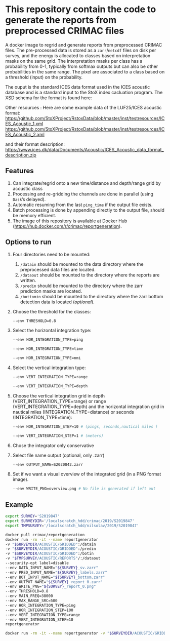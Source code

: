 # This repository contain the code to generate the reports from preprocessed CRIMAC files

A docker image to regrid and generate reports from preprocessed CRIMAC files. The pre-processed data is stored as a  `zarr`/`netcdf` files on disk per survey,
and the energy is allocated to classes based on interpretation masks on the same grid. The interpretation masks per class has a probability 
from 0-1, typically from softmax outputs but can also be other probabilities in the same range. The pixel are associated to a class based on a threshold (input) 
on the probability.

The ouput is the standard ICES data format used in the ICES acoustic database and is a standard input to the StoX index cacluation program. The XSD schema for 
the format is found here:

Other resources :
Here are some example data of the LUF25/ICES acoustic format:
https://github.com/StoXProject/RstoxData/blob/master/inst/testresources/ICES_Acoustic_1.xml
https://github.com/StoXProject/RstoxData/blob/master/inst/testresources/ICES_Acoustic_2.xml

and their format description:
https://www.ices.dk/data/Documents/Acoustic/ICES_Acoustic_data_format_description.zip

## Features

1. Can integrate/regrid onto a new time/distance and depth/range grid by acoustic class
2. Processing and re-gridding the channels are done in parallel (using `Dask`’s delayed).
3. Automatic resuming from the last `ping_time` if the output file exists.
4. Batch processing is done by appending directly to the output file, should be memory efficient.
5. The image of this repository is available at Docker Hub (https://hub.docker.com/r/crimac/reportgeneration).

## Options to run

1. Four directories need to be mounted:

    1. `/datain` should be mounted to the data directory where the preprocessed data files are located.
    2. `/dataout` should be mounted to the directory where the reports are written.
    3. `/predin` should be mounted to the directory where the zarr prediction masks are located.
    4. `/bottomin` should be mounted to the directory where the zarr bottom detection data is located (_optional_).

2. Choose the threshold for the classes: 

    ```bash
    --env THRESHOLD=0.8
    ```

4. Select the horizontal integration type:

    ```bash
    --env HOR_INTEGRATION_TYPE=ping

    --env HOR_INTEGRATION_TYPE=time
    
    --env HOR_INTEGRATION_TYPE=nmi

    ```

5. Select the vertical integration type:

    ```bash
    --env VERT_INTEGRATION_TYPE=range

    --env VERT_INTEGRATION_TYPE=depth

    ```

6. Choose the vertical integration grid in depth (VERT_INTEGRATION_TYPE=range) or range (VERT_INTEGRATION_TYPE=depth) and the 
horizontal integration grid in nautical miles (INTEGRATION_TYPE=distance) or seconds (INTEGRATION_TYPE=time): 

    ```bash
    --env HOR_INTEGRATION_STEP=10 # (pings, seconds,nautical miles )
    
    --env VERT_INTEGRATION_STEP=1 # (meters)

    ```
7. Chose the integrator
    only conservative

8. Select file name output (optional, only .zarr)

    ```bash
    --env OUTPUT_NAME=S2020842.zarr
    ```

9. Set if we want a visual overview of the integrated grid (in a PNG format image).

    ```bash
    --env WRITE_PNG=overview.png # No file is generated if left out
    ```

## Example

```bash
export SURVEY='S2019847'
export SURVEYDIR='/localscratch_hdd/crimac/2019/S2019847'
export TMPSURVEY='/localscratch_hdd/nilsolav/2019/S2019847'

docker pull crimac/reportgeneration
docker run -rm -it --name reportgenerator
-v "$SURVEYDIR/ACOUSTIC/GRIDDED":/datain
-v "$SURVEYDIR/ACOUSTIC/GRIDDED":/predin
-v "$SURVEYDIR/ACOUSTIC/GRIDDED":/botin
-v "$TMPSURVEY/ACOUSTIC/REPORTS"/:/dataout
--security-opt label=disable
--env DATA_INPUT_NAME="${SURVEY}_sv.zarr"
--env PRED_INPUT_NAME="${SURVEY}_labels.zarr"
--env BOT_INPUT_NAME="${SURVEY}_bottom.zarr"
--env OUTPUT_NAME="${SURVEY}_report_0.zarr"
--env WRITE_PNG="${SURVEY}_report_0.png"
--env THRESHOLD=0.8
--env MAIN_FREQ=38000
--env MAX_RANGE_SRC=500
--env HOR_INTEGRATION_TYPE=ping
--env HOR_INTEGRATION_STEP=100
--env VERT_INTEGRATION_TYPE=range
--env VERT_INTEGRATION_STEP=10
reportgenerator

```

```bash
docker run -rm -it --name reportgenerator -v "$SURVEYDIR/ACOUSTIC/GRIDDED":/datain -v "$SURVEYDIR/ACOUSTIC/GRIDDED":/predin -v "$TMPSURVEY/ACOUSTIC/REPORTS"/:/dataout --security-opt label=disable --env DATA_INPUT_NAME="${SURVEY}_sv.zarr" --env PRED_INPUT_NAME="${SURVEY}_labels.zarr" --env OUTPUT_NAME="${SURVEY}_report_0.zarr" --env WRITE_PNG="${SURVEY}_report_0.png" --env THRESHOLD=0.8 --env MAIN_FREQ=38000 --env MAX_RANGE_SRC=500 --env HOR_INTEGRATION_TYPE=ping --env HOR_INTEGRATION_STEP=100 --env VERT_INTEGRATION_TYPE=range --env VERT_INTEGRATION_STEP=10 reportgenerator
```

